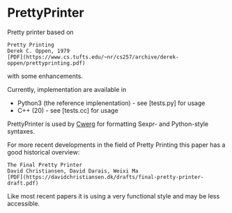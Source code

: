 # PrettyPrinter
Pretty printer based on
```
Pretty Printing
Derek C. Oppen, 1979
[PDF](https://www.cs.tufts.edu/~nr/cs257/archive/derek-oppen/prettyprinting.pdf)
```

with some enhancements.

Currently, implementation are available in
* Python3 (the reference implenentation) - see [tests.py] for usage
* C++ (20) - see [tests.cc] for usage

PrettyPrinter is used by [Cwerg](cwerg.org) for formatting
Sexpr- and Python-style syntaxes.

For more recent developments in the field
of Pretty Printing this paper has a good historical overview:

```
The Final Pretty Printer
David Christiansen, David Darais, Weixi Ma
[PDF](https://davidchristiansen.dk/drafts/final-pretty-printer-draft.pdf)
```

Like most recent papers it is using a very functional style and may
be less accessible.
